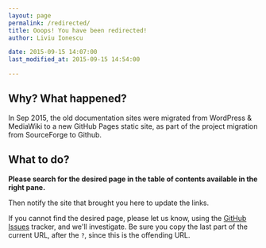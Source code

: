 ```yaml
---
layout: page
permalink: /redirected/
title: Ooops! You have been redirected!
author: Liviu Ionescu

date: 2015-09-15 14:07:00
last_modified_at: 2015-09-15 14:54:00

---
```


## Why? What happened?

In Sep 2015, the old documentation sites were migrated from WordPress & MediaWiki to a new GitHub Pages static site, as part of the project migration from SourceForge to Github.

## What to do?

**Please search for the desired page in the table of contents available in the right pane.**

Then notify the site that brought you here to update the links.

If you cannot find the desired page, please let us know, using the [GitHub Issues](https://github.com/gnuarmeclipse/gnuarmeclipse.github.io/issues/1) tracker, and we'll investigate. Be sure you copy the last part of the current URL, after the `?`, since this is the offending URL.
